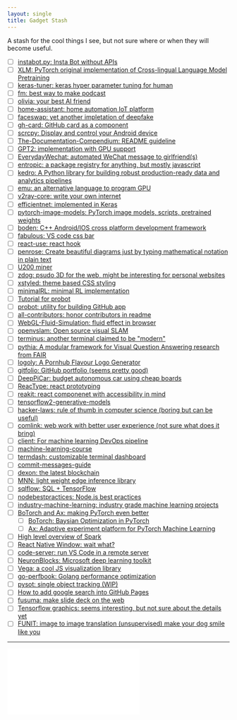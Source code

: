 ```yaml
---
layout: single
title: Gadget Stash
---
```


A stash for the cool things I see, but not sure where or when they will become useful.

- [ ] [instabot.py: Insta Bot without APIs](https://github.com/instabot-py/instabot.py)
- [ ] [XLM: PyTorch original implementation of Cross-lingual Language Model Pretraining](https://github.com/facebookresearch/XLM)
- [ ] [keras-tuner: keras hyper parameter tuning for human](https://github.com/keras-team/keras-tuner)
- [ ] [fm: best way to make podcast](https://anchor.fm/)
- [ ] [olivia: your best AI friend](https://github.com/olivia-ai/olivia)
- [ ] [home-assistant: home automation IoT platform](https://github.com/home-assistant/home-assistant)
- [ ] [faceswap: yet another impletation of deepfake](https://github.com/deepfakes/faceswap)
- [ ] [gh-card: GitHub card as a component](https://github.com/nwtgck/gh-card)
- [ ] [scrcpy: Display and control your Android device](https://github.com/Genymobile/scrcpy)
- [ ] [The-Documentation-Compendium: README guideline](https://github.com/kylelobo/The-Documentation-Compendium)
- [ ] [GPT2: implementation with GPU support](https://github.com/ConnorJL/GPT2)
- [ ] [EverydayWechat: automated WeChat message to girlfriend(s)](https://github.com/sfyc23/EverydayWechat)
- [ ] [entropic: a package registry for anything, but mostly javascript](https://github.com/entropic-dev/entropic)
- [ ] [kedro: A Python library for building robust production-ready data and analytics pipelines](https://github.com/quantumblacklabs/kedro)
- [ ] [emu: an alternative language to program GPU](https://github.com/calebwin/emu)
- [ ] [v2ray-core: write your own internet](https://github.com/v2ray/v2ray-core)
- [ ] [efficientnet: implemented in Keras](https://github.com/qubvel/efficientnet)
- [ ] [pytorch-image-models: PyTorch image models, scripts, pretrained weights](https://github.com/rwightman/pytorch-image-models)
- [ ] [boden: C++ Android/IOS cross platform development framework](https://github.com/AshampooSystems/boden)
- [ ] [fabulous: VS code css bar](https://github.com/Raathigesh/fabulous)
- [ ] [react-use: react hook](https://github.com/streamich/react-use)
- [ ] [penrose: Create beautiful diagrams just by typing mathematical notation in plain text](https://github.com/penrose/penrose)
- [ ] [U200 miner](https://github.com/ubimust/ETHMiner-OpenCL-FPGA-Mining-OpenCL-Accelerators-Xilinx-Alveo-U200-Serie)
- [ ] [zdog: psudo 3D for the web, might be interesting for personal websites](https://github.com/metafizzy/zdog)
- [ ] [xstyled: theme based CSS styling](https://github.com/smooth-code/xstyled)
- [ ] [minimalRL: minimal RL implementation](https://github.com/seungeunrho/minimalRL)
- [ ] [Tutorial for probot](https://medium.com/ahmed-t-ali/lets-build-a-github-pro-bot-5e155cec395f)
- [ ] [probot: utility for building GitHub app](https://probot.github.io/)
- [ ] [all-contributors: honor contributors in readme](https://github.com/all-contributors/all-contributors)
- [ ] [WebGL-Fluid-Simulation: fluid effect in browser](https://github.com/PavelDoGreat/WebGL-Fluid-Simulation)
- [ ] [openvslam: Open source visual SLAM](https://github.com/xdspacelab/openvslam)
- [ ] [terminus: another terminal claimed to be "modern"](https://github.com/Eugeny/terminus)
- [ ] [pythia: A modular framework for Visual Question Answering research from FAIR](https://github.com/facebookresearch/pythia)
- [ ] [logoly: A Pornhub Flavour Logo Generator](https://github.com/bestony/logoly)
- [ ] [gitfolio: GitHub portfolio (seems pretty good)](https://github.com/imfunniee/gitfolio)
- [ ] [DeepPiCar: budget autonomous car using cheap boards](https://towardsdatascience.com/deeppicar-part-1-102e03c83f2c)
- [ ] [ReacType: react prototyping](https://github.com/team-reactype/ReacType)
- [ ] [reakit: react componenet with accessibility in mind](https://github.com/reakit/reakit)
- [ ] [tensorflow2-generative-models](https://github.com/timsainb/tensorflow2-generative-models)
- [ ] [hacker-laws: rule of thumb in computer science (boring but can be useful)](https://github.com/dwmkerr/hacker-laws)
- [ ] [comlink: web work with better user experience (not sure what does it bring)](https://github.com/GoogleChromeLabs/comlink)
- [ ] [client: For machine learning DevOps pipeline](https://github.com/wandb/client)
- [ ] [machine-learning-course](https://github.com/machinelearningmindset/machine-learning-course)
- [ ] [termdash: customizable terminal dashboard](https://github.com/mum4k/termdash)
- [ ] [commit-messages-guide](https://github.com/RomuloOliveira/commit-messages-guide)
- [ ] [dexon: the latest blockchain](https://github.com/dexon-foundation/dexon)
- [ ] [MNN: light weight edge inference library](https://github.com/alibaba/MNN)
- [ ] [sqlflow: SQL + TensorFlow](https://github.com/sql-machine-learning/sqlflow)
- [ ] [nodebestpractices: Node.js best practices](https://github.com/i0natan/nodebestpractices)
- [ ] [industry-machine-learning: industry grade machine learning projects](https://github.com/firmai/industry-machine-learning)
- [ ] [BoTorch and Ax: making PyTorch even better](https://towardsdatascience.com/facebook-is-making-deep-learning-experimentation-easier-with-these-two-new-pytorch-based-frameworks-5e29754bb8de)
  - [ ] [BoTorch: Baysian Optimization in PyTorch](https://botorch.org/)
  - [ ] [Ax: Adaptive experiment platform for PyTorch Machine Learning](https://www.ax.dev/)
- [ ] [High level overview of Spark](https://hackernoon.com/high-level-overview-of-apache-spark-c225a0a162e9)
- [ ] [React Native Window: wait what?](https://github.com/microsoft/react-native-windows)
- [ ] [code-server: run VS Code in a remote server](https://github.com/cdr/code-server)
- [ ] [NeuronBlocks: Microsoft deep learning toolkit](https://github.com/microsoft/NeuronBlocks)
- [ ] [Vega: a cool JS visualization library](https://vega.github.io/vega/)
- [ ] [go-perfbook: Golang performance optimization](https://github.com/dgryski/go-perfbook)
- [ ] [pysot: single object tracking (WIP)](https://github.com/STVIR/pysot)
- [ ] [How to add google search into GitHub Pages](https://digitaldrummerj.me/blogging-on-github-part-7-adding-a-custom-google-search/)
- [ ] [fusuma: make slide deck on the web](https://github.com/hiroppy/fusuma)
- [ ] [Tensorflow graphics: seems interesting, but not sure about the details yet](https://github.com/tensorflow/graphics)
- [ ] [FUNIT: image to image translation (unsupervised) make your dog smile like you](https://github.com/NVlabs/FUNIT)

---

<iframe data-aa="1180202" src="//acceptable.a-ads.com/1180202?size=Adaptive&background_color=141010&text_color=ff9f00&title_color=ff9900&title_hover_color=ff9900&link_color=ff9900&link_hover_color=ff9900" scrolling="no" style="border:0px; padding:0; overflow:hidden" allowtransparency="true"></iframe>
